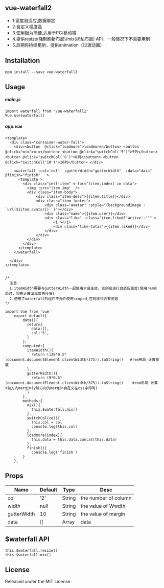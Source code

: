 ## vue-waterfall2   
* 1.宽度自适应,数据绑定
* 2.自定义程度高
* 3.使用极为简便,适用于PC/移动端
* 4.提供resize(强制刷新布局)/mix(扰乱布局) API，一般情况下不需要用到
* 5.后期将持续更新，提供animation（过渡动画）


## Installation
```
npm install --save vue-waterfall2
```

## Usage
##### main.js
```
import waterfall from 'vue-waterfall2'
Vue.use(waterfall)
```
##### app.vue
```
<template>
  <div class="container-water-fall">
    <div><button  @click="loadmore">loadmore</button> <button @click="mix">mix</button> <button @click="switchCol('5')">5列</button> <button @click="switchCol('8')">8列</button> <button @click="switchCol('10')">10列</button> </div>

    <waterfall :col='col'  :gutterWidth="gutterWidth"  :data="data" @finish="finish"   >
      <template >
        <div class="cell-item" v-for="(item,index) in data">
          <img :src="item.img"  />
          <div class="item-body">
              <div class="item-desc">{{item.title}}</div>
              <div class="item-footer">
                  <div class="avatar" :style="{backgroundImage : `url(${item.avatar})` }"></div>
                  <div class="name">{{item.user}}</div>
                  <div class="like" :class="item.liked?'active':''" >
                      <i ></i>
                      <div class="like-total">{{item.liked}}</div>  
                  </div>
              </div>
          </div>
        </div>
      </template>
    </waterfall>
    
  </div>
</template>


/*
  注意:
  1.itemWidth需要与gutterWidth一起使用才会生效，否则会进行自适应宽度(使用rem布局时，需先计算出高度再传值)
  2.使用了waterfall的组件不允许使用scoped,否则样式会有问题
*/

import Vue from 'vue'
	export default{
	    data(){
	      return{
	        data:[],
	        col:'5',
	      }
	    },
	    computed:{
	      itemWidth(){  
	        return (138*0.5*(document.documentElement.clientWidth/375)).toString()   #rem布局 计算宽度
	      },
	      gutterWidth(){
	        return (9*0.5*(document.documentElement.clientWidth/375)).toString()	#rem布局 计算x轴方向margin(y轴方向的margin自定义在css中即可)
	      }
	    },
	    methods:{
	      mix(){
	        this.$waterfall.mix()
	      },
	      switchCol(col){
	        this.col = col
	        console.log(this.col)
	      },
	      loadmore(index){
	        this.data = this.data.concat(this.data)
	      },
	      finish(){
	        console.log('finish')
	    }
	},
```
## <waterfall> Props
Name | Default | Type | Desc
-------- | -------- | -------- | --------
col | '2'  | String |  the number of column
width | null | String | the value of Wwdth 
gutterWidth | 10 | String | the value of margin
data | [] | Array | data


## $waterfall API
```
this.$waterfall.resize()   
this.$waterfall.mix()   
```
## License
Released under the MIT License.
